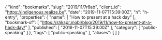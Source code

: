 {
  "kind": "bookmarks",
  "slug": "2019/11/7r6ab",
  "client_id": "https://indigenous.realize.be",
  "date": "2019-11-07T15:39:00Z",
  "h": "h-entry",
  "properties": {
    "name": [
      "How to present at a hack day"
    ],
    "bookmark-of": [
      "https://shkspr.mobi/blog/2019/11/how-to-present-at-a-hack-day/"
    ],
    "published": [
      "2019-11-07T15:39:00Z"
    ],
    "category": [
      "public-speaking"
    ]
  },
  "tags": [
    "public-speaking"
  ],
  "aliases": [
  ]
}
